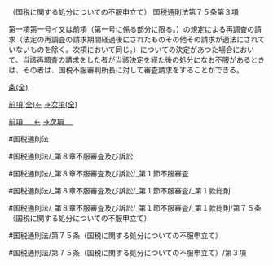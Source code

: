 （国税に関する処分についての不服申立て）
国税通則法第７５条第３項

第一項第一号イ又は前項（第一号に係る部分に限る。）の規定による再調査の請求（法定の再調査の請求期間経過後にされたものその他その請求が適法にされていないものを除く。次項において同じ。）についての決定があつた場合において、当該再調査の請求をした者が当該決定を経た後の処分になお不服があるときは、その者は、国税不服審判所長に対して審査請求をすることができる。

[条(全)](国税通則法＿＿＿＿＿第７５条_.md)

[前項(全)←](国税通則法＿＿＿＿＿第７５条第２項_.md)    [→次項(全)](国税通則法＿＿＿＿＿第７５条第４項_.md)

[前項 　 ←](国税通則法＿＿＿＿＿第７５条第２項.md)    [→次項 　 ](国税通則法＿＿＿＿＿第７５条第４項.md)



#国税通則法

#国税通則法/_第８章不服審査及び訴訟

#国税通則法/_第８章不服審査及び訴訟/_第１節不服審査

#国税通則法/_第８章不服審査及び訴訟/_第１節不服審査/_第１款総則

#国税通則法/_第８章不服審査及び訴訟/_第１節不服審査/_第１款総則/第７５条（国税に関する処分についての不服申立て）

#国税通則法/第７５条（国税に関する処分についての不服申立て）

#国税通則法/第７５条（国税に関する処分についての不服申立て）/第３項

